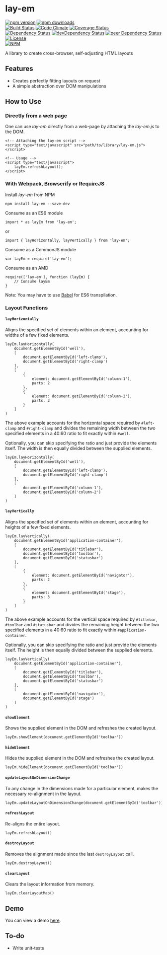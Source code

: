 # lay-em

[![npm version](https://badge.fury.io/js/lay-em.svg)](https://badge.fury.io/js/lay-em)
[![npm downloads](https://img.shields.io/npm/dt/lay-em.svg)](https://www.npmjs.com/package/lay-em)  
[![Build Status](https://travis-ci.org/myTerminal/lay-em.svg?branch=master)](https://travis-ci.org/myTerminal/lay-em)
[![Code Climate](https://codeclimate.com/github/myTerminal/lay-em.png)](https://codeclimate.com/github/myTerminal/lay-em)
[![Coverage Status](https://img.shields.io/coveralls/myTerminal/lay-em.svg)](https://coveralls.io/r/myTerminal/lay-em?branch=master)  
[![Dependency Status](https://david-dm.org/myTerminal/lay-em.svg)](https://david-dm.org/myTerminal/lay-em)
[![devDependency Status](https://david-dm.org/myTerminal/lay-em/dev-status.svg)](https://david-dm.org/myTerminal/lay-em#info=devDependencies)
[![peer Dependency Status](https://david-dm.org/myTerminal/lay-em/peer-status.svg)](https://david-dm.org/myTerminal/lay-em#info=peerDependencies)  
[![License](https://img.shields.io/github/license/myTerminal/lay-em.svg)](https://opensource.org/licenses/MIT)  
[![NPM](https://nodei.co/npm/lay-em.png?downloads=true&downloadRank=true&stars=true)](https://nodei.co/npm/lay-em/)

A library to create cross-browser, self-adjusting HTML layouts

## Features

* Creates perfectly fitting layouts on request
* A simple abstraction over DOM manipulations

## How to Use

### Directly from a web page

One can use *lay-em* directly from a web-page by attaching the *lay-em.js* to the DOM.

    <!-- Attaching the lay-em script -->
    <script type="text/javascript" src="path/to/library/lay-em.js"></script>

    <!-- Usage -->
    <script type="text/javascript">
        layEm.refreshLayout();
    </script>

### With [Webpack](https://webpack.js.org), [Browserify](http://browserify.org) or [RequireJS](http://requirejs.org)

Install *lay-em* from NPM

    npm install lay-em --save-dev

Consume as an ES6 module

    import * as layEm from 'lay-em';

or

    import { layHorizontally, layVertically } from 'lay-em';

Consume as a CommonJS module

    var layEm = require('lay-em');

Consume as an AMD

    require(['lay-em'], function (layEm) {
        // Consume layEm
    }

Note: You may have to use [Babel](https://babeljs.io) for ES6 transpilation.

### Layout Functions

#### `layHorizontally`

Aligns the specified set of elements within an element, accounting for widths of a few fixed elements.

    layEm.layHorizontally(
        document.getElementById('well'),
        [
            document.getElementById('left-clamp'),
            document.getElementById('right-clamp')
        ],
        [
            {
                element: document.getElementById('column-1'),
                parts: 2
            },
            {
                element: document.getElementById('column-2'),
                parts: 3
            }
        ]
    )

The above example accounts for the horizontal space required by `#left-clamp` and `#right-clamp` and divides the remaining width between the two specified elements in a 40:60 ratio to fit exactly within `#well`.

Optionally, you can skip specifying the ratio and just provide the elements itself. The width is then equally divided between the supplied elements.

    layEm.layHorizontally(
        document.getElementById('well'),
        [
            document.getElementById('left-clamp'),
            document.getElementById('right-clamp')
        ],
        [
            document.getElementById('column-1'),
            document.getElementById('column-2')
        ]
    )

#### `layVertically`

Aligns the specified set of elements within an element, accounting for heights of a few fixed elements.

    layEm.layVertically(
        document.getElementById('application-container'),
        [
            document.getElementById('titlebar'),
            document.getElementById('toolbar'),
            document.getElementById('statusbar')
        ],
        [
            {
                element: document.getElementById('navigator'),
                parts: 2
            },
            {
                element: document.getElementById('stage'),
                parts: 3
            }
        ]
    )

The above example accounts for the vertical space required by `#titlebar`, `#toolbar` and `#statusbar` and divides the remaining height between the two specified elements in a 40:60 ratio to fit exactly within `#application-container`.

Optionally, you can skip specifying the ratio and just provide the elements itself. The height is then equally divided between the supplied elements.

    layEm.layVertically(
        document.getElementById('application-container'),
        [
            document.getElementById('titlebar'),
            document.getElementById('toolbar'),
            document.getElementById('statusbar')
        ],
        [
            document.getElementById('navigator'),
            document.getElementById('stage')
        ]
    )

#### `showElement`

Shows the supplied element in the DOM and refreshes the created layout.

    layEm.showElement(document.getElementById('toolbar'))

#### `hideElement`

Hides the supplied element in the DOM and refreshes the created layout.

    layEm.hideElement(document.getElementById('toolbar'))

#### `updateLayoutOnDimensionChange`

To any change in the dimensions made for a particular element, makes the necessary re-alignment in the layout.

    layEm.updateLayoutOnDimensionChange(document.getElementById('toolbar'))

#### `refreshLayout`

Re-aligns the entire layout.

    layEm.refreshLayout()

#### `destroyLayout`

Removes the alignment made since the last `destroyLayout` call.

    layEm.destroyLayout()

#### `clearLayout`

Clears the layout information from memory.

    layEm.clearLayoutMap()

## Demo

You can view a demo [here](https://myterminal.github.io/lay-em/examples).

## To-do

* Write unit-tests
